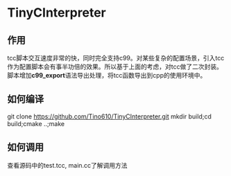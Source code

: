 # TinyCInterpreter
## 作用
tcc脚本交互速度非常的快，同时完全支持c99。对某些复杂的配置场景，引入tcc作为配置脚本会有事半功倍的效果。所以基于上面的考虑，对tcc做了二次封装。脚本增加**c99_export**语法导出处理，将tcc函数导出到cpp的使用环境中。

## 如何编译
git clone https://github.com/Tino610/TinyCInterpreter.git
mkdir build;cd build;cmake ..;make

## 如何调用
查看源码中的test.tcc, main.cc了解调用方法
